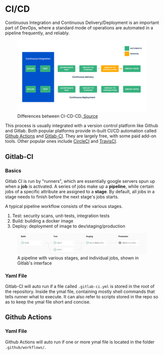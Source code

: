 # CI/CD

Continuous Integration and Continuous Delivery/Deployment is an important part of DevOps, where a standard mode of operations are automated in a pipeline frequently, and reliably.

<figure>
  <img src="https://github.com/mapattacker/ai-engineer/blob/master/images/cicd.png?raw=true" />
  <figcaption>Differences between CI-CD-CD.<a href="https://www.atlassian.com/continuous-delivery/principles/continuous-integration-vs-delivery-vs-deployment/"> Source</a></figcaption>
</figure>

This process is usually integrated with a version control platform like Github and Gitlab. Both popular platforms provide in-built CI/CD automation called [Github Actions](https://github.com/features/actions) and [Gitlab-CI](https://docs.gitlab.com/ee/ci/). They are largely free, with some paid add-on tools. Other popular ones include [CircleCI](https://circleci.com) and [TravisCI](https://travis-ci.com/plans).


## Gitlab-CI

### Basics

Gitlab CI is run by "runners", which are essentially google servers spun up when a __job__ is activated. A series of jobs make up a __pipeline__, while certain jobs of a specific attribute are assigned to a __stage__. By default, all jobs in a stage needs to finish before the next stage's jobs starts.

A typical pipeline workflow consists of the various stages.

 1. Test: security scans, unit-tests, integration tests
 3. Build: building a docker image
 4. Deploy: deployment of image to dev/staging/production

<figure>
  <img src="https://github.com/mapattacker/ai-engineer/blob/master/images/ci-pipelines.png?raw=true" />
  <figcaption>A pipeline with various stages, and individual jobs, shown in Gitlab's interface</a></figcaption>
</figure>

### Yaml File

Gitlab-CI will auto run if a file called `.gitlab-ci.yml` is stored in the root of the repository. Inside the ymal file, containing mostly shell commands that tells runner what to execute. It can also refer to scripts stored in the repo so as to keep the ymal file short and concise.


## Github Actions

### Yaml File

Github Actions will auto run if one or more ymal file is located in the folder `.github/workflows/`.